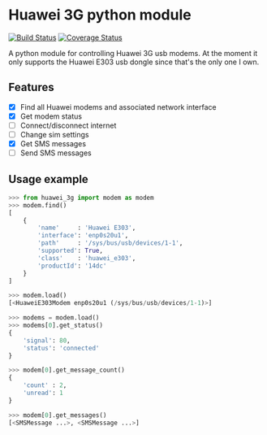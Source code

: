 # Huawei 3G python module
[![Build Status](https://travis-ci.org/MartijnBraam/huawei-3g.svg)](https://travis-ci.org/MartijnBraam/huawei-3g)
[![Coverage Status](https://coveralls.io/repos/MartijnBraam/huawei-3g/badge.svg?branch=master&service=github)](https://coveralls.io/github/MartijnBraam/huawei-3g?branch=master)

A python module for controlling Huawei 3G usb modems. At the moment it only supports the Huawei E303 usb dongle since that's
the only one I own.

## Features

- [x] Find all Huawei modems and associated network interface
- [x] Get modem status
- [ ] Connect/disconnect internet
- [ ] Change sim settings
- [x] Get SMS messages
- [ ] Send SMS messages

## Usage example

```python
>>> from huawei_3g import modem as modem
>>> modem.find()
[
    {
        'name'     : 'Huawei E303',
        'interface': 'enp0s20u1',
        'path'     : '/sys/bus/usb/devices/1-1',
        'supported': True,
        'class'    : 'huawei_e303',
        'productId': '14dc'
    }
]

>>> modem.load()
[<HuaweiE303Modem enp0s20u1 (/sys/bus/usb/devices/1-1)>]

>>> modems = modem.load()
>>> modems[0].get_status()
{
    'signal': 80,
    'status': 'connected'
}

>>> modem[0].get_message_count()
{
    'count' : 2,
    'unread': 1
}

>>> modem[0].get_messages()
[<SMSMessage ...>, <SMSMessage ...>]
```
